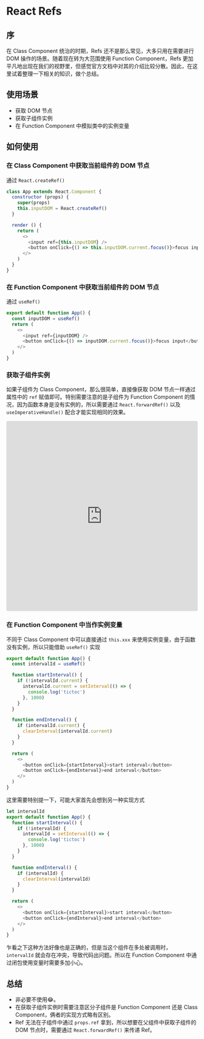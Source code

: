 # React Refs

## 序
在 Class Component 统治的时期，Refs 还不是那么常见，大多只用在需要进行 DOM 操作的场景。随着现在转为大范围使用 Function Component，Refs 更加平凡地出现在我们的视野里，但感觉官方文档中对其的介绍比较分散。因此，在这里试着整理一下相关的知识，做个总结。

## 使用场景
* 获取 DOM 节点
* 获取子组件实例
* 在 Function Component 中模拟类中的实例变量

## 如何使用

### 在 Class Component 中获取当前组件的 DOM 节点
通过 `React.createRef()`
```js
class App extends React.Component {
  constructor (props) {
    super(props)
    this.inputDOM = React.createRef()
  }

  render () {
    return (
      <>
        <input ref={this.inputDOM} />
        <button onClick={() => this.inputDOM.current.focus()}>focus input</button>
      </>
    )
  }
}
```

### 在 Function Component 中获取当前组件的 DOM 节点
通过 `useRef()`
```js
export default function App() {
  const inputDOM = useRef()
  return (
    <>
      <input ref={inputDOM} />
      <button onClick={() => inputDOM.current.focus()}>focus input</button>
    </>
  )
}
```

### 获取子组件实例
如果子组件为 Class Component，那么很简单，直接像获取 DOM 节点一样通过属性中的 `ref` 赋值即可。特别需要注意的是子组件为 Function Component 的情况，因为函数本身是没有实例的，所以需要通过 `React.forwardRef()` 以及 `useImperativeHandle()` 配合才能实现相同的效果。
<iframe src="https://codesandbox.io/embed/how-to-call-a-child-component-function-in-parent-component-mnyir1?fontsize=14&hidenavigation=1&theme=dark"
     style="width:100%; height:500px; border:0; border-radius: 4px; overflow:hidden;"
     title="How to call a child Component function in parent Component."
     allow="accelerometer; ambient-light-sensor; camera; encrypted-media; geolocation; gyroscope; hid; microphone; midi; payment; usb; vr; xr-spatial-tracking"
     sandbox="allow-forms allow-modals allow-popups allow-presentation allow-same-origin allow-scripts"
   ></iframe>

### 在 Function Component 中当作实例变量
不同于 Class Component 中可以直接通过 `this.xxx` 来使用实例变量，由于函数没有实例，所以只能借助 `useRef()` 实现
```js
export default function App() {
  const intervalId = useRef()

  function startInterval() {
    if (!intervalId.current) {
      intervalId.current = setInterval(() => {
        console.log('tictoc')
      }, 1000)
    }
  }

  function endInterval() {
    if (intervalId.current) {
      clearInterval(intervalId.current)
    }
  }

  return (
    <>
      <button onClick={startInterval}>start interval</button>
      <button onClick={endInterval}>end interval</button>
    </>
  )
}
```
这里需要特别提一下，可能大家首先会想到另一种实现方式
```js
let intervalId
export default function App() {
  function startInterval() {
    if (!intervalId) {
      intervalId = setInterval(() => {
        console.log('tictoc')
      }, 1000)
    }
  }

  function endInterval() {
    if (intervalId) {
      clearInterval(intervalId)
    }
  }

  return (
    <>
      <button onClick={startInterval}>start interval</button>
      <button onClick={endInterval}>end interval</button>
    </>
  )
}
```
乍看之下这种方法好像也是正确的，但是当这个组件在多处被调用时，`intervalId` 就会存在冲突，导致代码出问题。所以在 Function Component 中通过闭包使用变量时需要多加小心。

## 总结
* 非必要不使用😂。
* 在获取子组件实例时需要注意区分子组件是 Function Component 还是 Class Component，俩者的实现方式略有区别。
* Ref 无法在子组件中通过 `props.ref` 拿到，所以想要在父组件中获取子组件的 DOM 节点时，需要通过 `React.forwardRef()` 来传递 Ref。